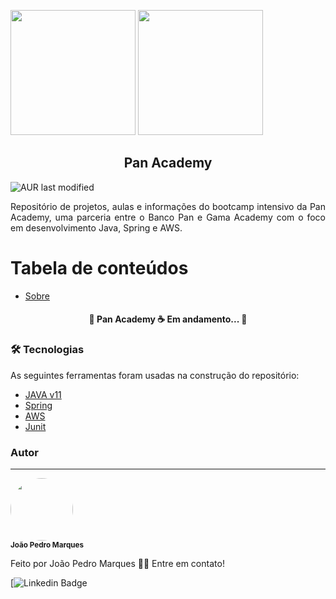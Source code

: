 <p float="left">
  <img src="https://bancopan.corporate.gama.academy/wp-content/uploads/sites/10/2021/08/logo-Positivo.png" width="200px"/>
  <img src="https://bancopan.corporate.gama.academy/wp-content/uploads/sites/10/2021/08/gama-academy-logo-horizontal-verde-preto.png" width="200"/> 
  <h2 align="center"> Pan Academy</h2>
  <img align="center" alt="AUR last modified" src="https://img.shields.io/github/last-commit/joaopedro-marques/pan-academy">
  
</p>

<p id="Sobre" align="Justify">Repositório de projetos, aulas e informações do bootcamp intensivo da Pan Academy, uma parceria entre o Banco Pan e Gama Academy com o foco em desenvolvimento Java, Spring e AWS. </p>

Tabela de conteúdos
=================
<!--ts-->
   * [Sobre](#Sobre)
   
<!--te-->

<h4 align="center"> 
🔨  Pan Academy ☕ Em andamento... 🔨
</h4>

### 🛠 Tecnologias

As seguintes ferramentas foram usadas na construção do repositório:

- [JAVA v11](https://docs.oracle.com/en/java/javase/11/)
- [Spring](https://spring.io/)
- [AWS](https://docs.aws.amazon.com/)
- [Junit](https://junit.org/junit5/)


### Autor
---

 <img style="border-radius: 50%;" src="https://avatars.githubusercontent.com/u/64924032?s=400&u=32a74f0cb09f0972475d6ab43c656aa5fec0b22b&v=4" width="100px;" alt=""/>
 <br />
 <sub><b>João Pedro Marques</b></sub></a>


Feito por João Pedro Marques 👋🏽 Entre em contato!

 [![Linkedin Badge](https://www.linkedin.com/in/joao-pedro-marques-mourao/) 
